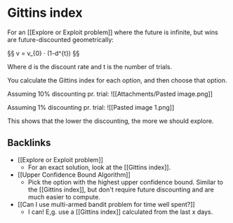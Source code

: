 # Gittins index
For an [[Explore or Exploit problem]] where the future is infinite, but wins are future-discounted geometrically:

§§ v = v_{0} · (1-d^{t}) §§

Where d is the discount rate and t is the number of trials.

You calculate the Gittins index for each option, and then choose that option.

Assuming 10% discounting pr. trial:
![[Attachments/Pasted image.png]]

Assuming 1% discounting pr. trial:
![[Pasted image 1.png]]

This shows that the lower the discounting, the more we should explore.

## Backlinks
* [[Explore or Exploit problem]]
	* For an exact solution, look at the [[Gittins index]].
* [[Upper Confidence Bound Algorithm]]
	* Pick the option with the highest upper confidence bound. Similar to the [[Gittins index]], but don't require future discounting and are much easier to compute.
* [[Can I use multi-armed bandit problem for time well spent?]]
	* I can! E,g. use a [[Gittins index]] calculated from the last x days.

<!-- #Life -->

<!-- {BearID:B2E43B69-CB0B-4704-A663-61AA0AF9E94A-15756-0000130367D87CA7} -->
